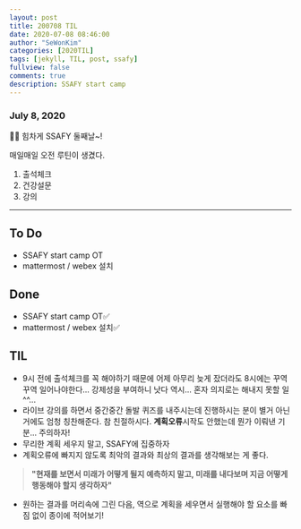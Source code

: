 ```yaml
---
layout: post
title: 200708 TIL
date: 2020-07-08 08:46:00
author: "SeWonKim"
categories: [2020TIL]
tags: [jekyll, TIL, post, ssafy]
fullview: false
comments: true
description: SSAFY start camp
---
```


### July 8, 2020

👨‍💻 힘차게 SSAFY 둘째날~!

매일매일 오전 루틴이 생겼다.

1. 출석체크
2. 건강설문
3. 강의

---

## To Do

- SSAFY start camp OT
- mattermost / webex 설치

## Done

- SSAFY start camp OT✅
- mattermost / webex 설치✅

## TIL

- 9시 전에 출석체크를 꼭 해야하기 때문에 어제 아무리 늦게 잤더라도 8시에는 꾸역꾸역 일어나야한다... 강제성을 부여하니 낫다 역시... 혼자 의지로는 해내지 못할 일 ^^...
- 라이브 강의를 하면서 중간중간 돌발 퀴즈를 내주시는데 진행하시는 분이 별거 아닌 거에도 엄청 칭찬해준다. 참 친절하시다. **계획오류**시작도 안했는데 뭔가 이뤄낸 기분... 주의하자!
- 무리한 계획 세우지 말고, SSAFY에 집중하자
- 계획오류에 빠지지 않도록 최악의 결과와 최상의 결과를 생각해보는 게 좋다.

> **"현재를 보면서 미래가 어떻게 될지 예측하지 말고, 미래를 내다보며 지금 어떻게 행동해야 할지 생각하자"**

- 원하는 결과를 머리속에 그린 다음, 역으로 계획을 세우면서 실행해야 할 요소를 빠짐 없이 종이에 적어보기!
